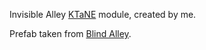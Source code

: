 Invisible Alley [KTaNE](https://keeptalkinggame.com/) module, created by me.

Prefab taken from [Blind Alley](https://github.com/Timwi/KtaneBlindAlley).